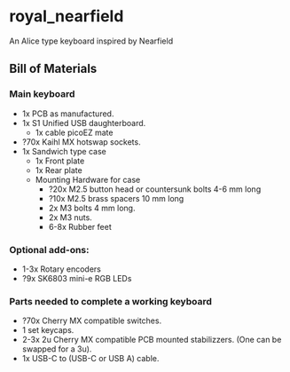 # royal_nearfield
An Alice type keyboard inspired by Nearfield


## Bill of Materials

### Main keyboard
- 1x PCB as manufactured.
- 1x S1 Unified USB daughterboard. 
  - 1x cable picoEZ mate
- ?70x Kaihl MX hotswap sockets. 
- 1x Sandwich type case 
  - 1x Front plate
  - 1x Rear plate
  - Mounting Hardware for case
    - ?20x M2.5 button head or countersunk bolts 4-6 mm long
    - ?10x M2.5 brass spacers 10 mm long
    - 2x M3 bolts 4 mm long. 
    - 2x M3 nuts.
    - 6-8x Rubber feet  


### Optional add-ons:
- 1-3x Rotary encoders
- ?9x SK6803 mini-e RGB LEDs

### Parts needed to complete a working keyboard
- ?70x Cherry MX compatible switches. 
- 1 set keycaps.
- 2-3x 2u Cherry MX compatible PCB mounted stabilizzers. (One can be swapped for a 3u). 
- 1x USB-C to (USB-C or USB A) cable. 
